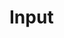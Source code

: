 # Input

<!-- base -->
<!-- type -->
<!-- size -->
<!-- clearable -->
<!-- disabled -->
<!-- prefix-suffix -->
<!-- with-word-limit -->
<!-- helper -->
<!-- restriction -->
<!-- numeric -->
<!-- group -->

<style lang="scss">
.input-pages .yoga-input {
  display: block;
  width: 360px;
  margin-bottom: 12px;
}
.input-pages .yoga-input__group {
  width: 360px;
  margin-bottom: 12px;

  .yoga-input {
    display: inline-block;
    width: auto;
    margin-bottom: 0;
  }
}
</style>
